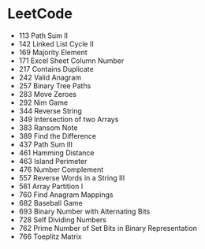 # LeetCode
* 113 Path Sum II
* 142 Linked List Cycle II
* 169 Majority Element
* 171 Excel Sheet Column Number
* 217 Contains Duplicate
* 242 Valid Anagram
* 257 Binary Tree Paths
* 283 Move Zeroes
* 292 Nim Game 
* 344 Reverse String
* 349 Intersection of two Arrays
* 383 Ransom Note
* 389 Find the Difference
* 437 Path Sum III
* 461 Hamming Distance
* 463 Island Perimeter
* 476 Number Complement
* 557 Reverse Words in a String III
* 561 Array Partition I
* 760 Find Anagram Mappings
* 682 Baseball Game
* 693 Binary Number with Alternating Bits
* 728 Self Dividing Numbers
* 762 Prime Number of Set Bits in Binary Representation
* 766 Toeplitz Matrix


